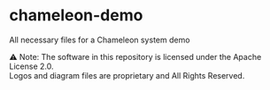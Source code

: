 # chameleon-demo
All necessary files for a Chameleon system demo

⚠️ Note: The software in this repository is licensed under the Apache License 2.0.  
Logos and diagram files are proprietary and All Rights Reserved.
